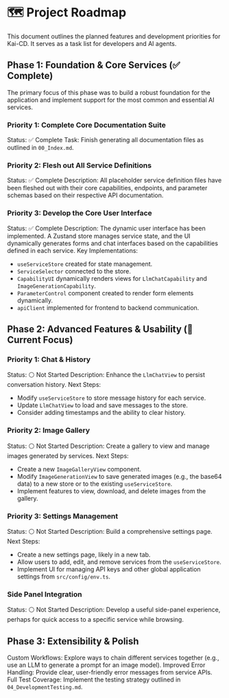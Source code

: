 # 🗺️ Project Roadmap

This document outlines the planned features and development priorities for Kai-CD. It serves as a task list for developers and AI agents.

## Phase 1: Foundation & Core Services (✅ Complete)

The primary focus of this phase was to build a robust foundation for the application and implement support for the most common and essential AI services.

### Priority 1: Complete Core Documentation Suite
Status: ✅ Complete
Task: Finish generating all documentation files as outlined in `00_Index.md`.

### Priority 2: Flesh out All Service Definitions
Status: ✅ Complete
Description: All placeholder service definition files have been fleshed out with their core capabilities, endpoints, and parameter schemas based on their respective API documentation.

### Priority 3: Develop the Core User Interface
Status: ✅ Complete
Description: The dynamic user interface has been implemented. A Zustand store manages service state, and the UI dynamically generates forms and chat interfaces based on the capabilities defined in each service.
Key Implementations:
- `useServiceStore` created for state management.
- `ServiceSelector` connected to the store.
- `CapabilityUI` dynamically renders views for `LlmChatCapability` and `ImageGenerationCapability`.
- `ParameterControl` component created to render form elements dynamically.
- `apiClient` implemented for frontend to backend communication.

## Phase 2: Advanced Features & Usability (🎯 Current Focus)

### Priority 1: Chat & History
Status: ⚪ Not Started
Description: Enhance the `LlmChatView` to persist conversation history.
Next Steps:
- Modify `useServiceStore` to store message history for each service.
- Update `LlmChatView` to load and save messages to the store.
- Consider adding timestamps and the ability to clear history.

### Priority 2: Image Gallery
Status: ⚪ Not Started
Description: Create a gallery to view and manage images generated by services.
Next Steps:
- Create a new `ImageGalleryView` component.
- Modify `ImageGenerationView` to save generated images (e.g., the base64 data) to a new store or to the existing `useServiceStore`.
- Implement features to view, download, and delete images from the gallery.

### Priority 3: Settings Management
Status: ⚪ Not Started
Description: Build a comprehensive settings page.
Next Steps:
- Create a new settings page, likely in a new tab.
- Allow users to add, edit, and remove services from the `useServiceStore`.
- Implement UI for managing API keys and other global application settings from `src/config/env.ts`.

### Side Panel Integration
Status: ⚪ Not Started
Description: Develop a useful side-panel experience, perhaps for quick access to a specific service while browsing.

## Phase 3: Extensibility & Polish

Custom Workflows: Explore ways to chain different services together (e.g., use an LLM to generate a prompt for an image model).
Improved Error Handling: Provide clear, user-friendly error messages from service APIs.
Full Test Coverage: Implement the testing strategy outlined in `04_DevelopmentTesting.md`. 